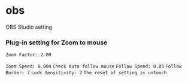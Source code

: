 # obs
OBS Studio setting


### Plug-in setting for Zoom to mouse

`Zoom Factor: 2.00`

`Zoom Speed: 0.004`
`Check Auto follow mouse`
`Follow Speed: 0.03`
`Follow Border: 7`
`Lock Sensitivity: 2`
`The reset of setting is untouch`


